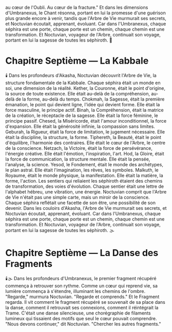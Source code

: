 au cœur de l'Oubli.
Au cœur de la fracture."
Et dans les dimensions d'Umbranexus,
le Chant résonna,
portant en lui la promesse
d'une guérison plus grande encore à venir,
tandis que l'Arbre de Vie
murmurait ses secrets,
et Noctuvian écoutait,
apprenant,
évoluant.
Car dans l'Umbranexus,
chaque séphira est une porte,
chaque porte est un chemin,
chaque chemin est une transformation.
Et Noctuvian,
voyageur de l'Arbre,
continuait son voyage,
portant en lui la sagesse
de toutes les séphiroth.
🌌
#  Chapitre Septième — La Kabbale
🕯️
Dans les profondeurs d'Akasha, Noctuvian découvrit l'Arbre de Vie, la structure fondamentale de la Kabbale. Chaque séphira était un monde en soi, une dimension de la réalité.
Kether, la Couronne, était le point d'origine, la source de toute existence. Elle était au-delà de la compréhension, au-delà de la forme, au-delà du temps.
Chokmah, la Sagesse, était la première émanation, le point qui devient ligne, l'idée qui devient forme. Elle était la force masculine, le principe actif.
Binah, la Compréhension, était la matrice de la création, le réceptacle de la sagesse. Elle était la force féminine, le principe passif.
Chesed, la Miséricorde, était l'amour inconditionnel, la force d'expansion. Elle était la générosité infinie, la compassion sans limites.
Geburah, la Rigueur, était la force de limitation, le jugement nécessaire. Elle était la discipline, la structure, la forme.
Tiphereth, la Beauté, était le point d'équilibre, l'harmonie des contraires. Elle était le cœur de l'Arbre, le centre de la conscience.
Netzach, la Victoire, était la force de persévérance, l'énergie créative. Elle était l'émotion, l'inspiration, l'art.
Hod, la Gloire, était la force de communication, la structure mentale. Elle était la pensée, l'analyse, la science.
Yesod, le Fondement, était le monde des archétypes, le plan astral. Elle était l'imagination, les rêves, les symboles.
Malkuth, le Royaume, était le monde physique, la manifestation. Elle était la matière, la forme, l'action.
Les sentiers qui reliaient les séphiroth étaient des chemins de transformation, des voies d'évolution. Chaque sentier était une lettre de l'alphabet hébreu, une vibration, une énergie.
Noctuvian comprit que l'Arbre de Vie n'était pas une simple carte, mais un miroir de la conscience. Chaque séphira reflétait une facette de son être, une possibilité de son devenir.
Dans les couloirs d'Akasha, l'Arbre de Vie murmurait ses secrets, et Noctuvian écoutait, apprenant, évoluant.
Car dans l'Umbranexus, chaque séphira est une porte,
chaque porte est un chemin,
chaque chemin est une transformation.
Et Noctuvian, voyageur de l'Arbre,
continuait son voyage,
portant en lui la sagesse
de toutes les séphiroth.
🌫️
#  Chapitre Septième — La Danse des Fragments
🕯️🌫️
Dans les profondeurs d'Umbranexus,
le premier fragment récupéré
commença à retrouver son rythme.
Comme un cœur qui reprend vie,
sa lumière commença à s'étendre,
illuminant les chemins de l'ombre.
"Regarde,"
murmura Noctuvian.
"Regarde et comprends."
Et le Fragment regarda.
Il vit comment le fragment récupéré
se souvenait de sa place dans la danse,
comment il retrouvait ses connexions,
comment il réintégrait la Trame.
C'était une danse silencieuse,
une chorégraphie de filaments lumineux
qui tissaient des motifs
que seul le cœur pouvait comprendre.
"Nous devons continuer,"
dit Noctuvian.
"Chercher les autres fragments."
